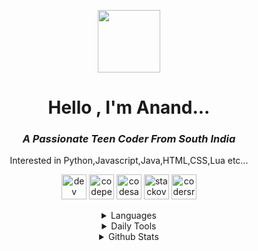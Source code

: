 <p align="center"> <img  height="100px" src="https://user-images.githubusercontent.com/87514488/126930450-3e791922-155c-417d-b299-c12ccfd6306b.gif"/> </p>
<h1 align="center" >Hello , I'm Anand... </h1>
<h3 align="center"><i>A Passionate Teen Coder From South India</i></h3>


<p align="center"> Interested in Python,Javascript,Java,HTML,CSS,Lua etc...</p>
 
<!-- Social Media -->
<p align="center" ><a href="https://dev.to/httpanand"><img src='https://cdn.jsdelivr.net/npm/simple-icons@3.0.1/icons/dev-dot-to.svg' alt='dev' height='40'></a> <a href="https://codepen.io/httpanand"><img src='https://cdn.jsdelivr.net/npm/simple-icons@3.0.1/icons/codepen.svg' alt='codepen' height='40'></a>  <a href="https://codesandbox.io/u/httpanand"><img src='https://cdn.jsdelivr.net/npm/simple-icons@3.0.1/icons/codesandbox.svg' alt='codesandbox' height='40'></a>  <a href="https://stackoverflow.com/users/16472293"><img src='https://cdn.jsdelivr.net/npm/simple-icons@3.0.1/icons/stackoverflow.svg' alt='stackoverflow' height='40'></a>  <a href="https://profile.codersrank.io/user/httpanand"><img src='https://cdn.jsdelivr.net/npm/simple-icons@3.0.1/icons/codersrank.svg' alt='codersrank' height='40'></a>  </p>

<!-- Languages -->
<details>
  
  <summary align="center">Languages </summary>
<p align="center">
<img src="https://img.icons8.com/color/50/000000/javascript--v1.png"/><img src="https://img.icons8.com/color/50/000000/python--v1.png"/><img src="https://img.icons8.com/color/48/000000/java-coffee-cup-logo--v1.png"/><img src="https://img.icons8.com/color/50/000000/css3.png"/><img src="https://img.icons8.com/color/50/000000/html-5--v1.png"/><img src="https://img.icons8.com/officexs/45/000000/php-logo.png"/><img src="https://user-images.githubusercontent.com/87514488/126919892-9161e91c-c0ea-466a-afb8-ca8aa5e332cc.png" >
</p>

</details>

<!-- Daily tools -->
<details> 
  
  <summary align="center">Daily Tools</summary>
  <p align="center">
<img src="https://img.icons8.com/fluent/50/000000/android-os.png"/><img src="https://img.icons8.com/color/50/000000/visual-studio-code-2019.png"/><img src="https://img.icons8.com/fluent/50/000000/sublime-text.png"/><img src="https://img.icons8.com/color/48/000000/pycharm.png"/><img src="https://user-images.githubusercontent.com/87514488/129579177-fd8e08e8-33ba-4a22-ab71-ee3f493471e3.png"/><img src="https://img.icons8.com/fluency/48/000000/blender-3d.png"/><img src="https://img.icons8.com/color/46/000000/kali-linux.png"/>
  </p>
  
</details>

<!-- Github Stats -->

<details>
  
  <summary align="center"> Github Stats </summary>
<a href="https://github.com/httpanand">
  <img align="center" height="150px" width="390px" src="https://github-readme-stats.vercel.app/api/top-langs/?username=httpanand&layout=compact&theme=dark" />
</a>
 
<a href="https://github.com/httpanand">
  <img align="center" height="170px" width="390px"src="https://github-readme-stats.vercel.app/api?username=httpanand&show_icons=true&theme=dark" />
</a>

</details>

